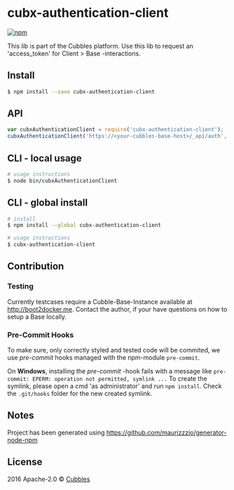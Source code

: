 # cubx-authentication-client

[![npm][npm-image]][npm-url]

This lib is part of the Cubbles platform. Use this lib to request an 'access_token' for Client > Base -interactions.

## Install
```sh
$ npm install --save cubx-authentication-client
```

## API
```js
var cubxAuthenticationClient = require('cubx-authentication-client');
cubxAuthenticationClient('https://<your-cubbles-base-host>/_api/auth', 'store1', 'username', 'password',  function(err, access_token) {...});
```

## CLI - local usage
```sh
# usage instructions
$ node bin/cubxAuthenticationClient
```

## CLI - global install
```sh
# install
$ npm install --global cubx-authentication-client

# usage instructions
$ cubx-authentication-client
```


## Contribution

### Testing
Currently testcases require a Cubble-Base-Instance available at http://boot2docker.me.
Contact the author, if your have questions on how to setup a Base locally.

### Pre-Commit Hooks
To make sure, only correctly styled and tested code will be commited, we use _pre-commit_ hooks managed with the npm-module ```pre-commit```.  

On **Windows**, installing the _pre-commit_ -hook fails with a message like ```pre-commit: EPERM: operation not permitted, symlink ...```
To create the symlink, please open a cmd 'as administrator' and run ```npm install```. Check the ```.git/hooks``` folder for the new created symlink.
  

## Notes
Project has been generated using https://github.com/maurizzzio/generator-node-npm

## License

2016 Apache-2.0 © [Cubbles](https://github.com/cubbles)

[npm-image]: https://img.shields.io/npm/v/cubx-authentication-client.svg?style=flat
[npm-url]: https://npmjs.org/package/cubx-authentication-client
